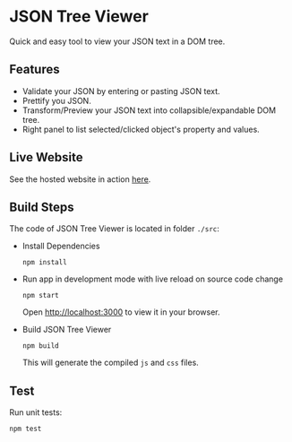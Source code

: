 # JSON Tree Viewer

Quick and easy tool to view your JSON text in a DOM tree. 

## Features

- Validate your JSON by entering or pasting JSON text. 
- Prettify you JSON.
- Transform/Preview your JSON text into collapsible/expandable DOM tree.
- Right panel to list selected/clicked object's property and values.

## Live Website

See the hosted website in action [here](https://anupamrai1989.github.io/jsontreeviewer).

## Build Steps

The code of JSON Tree Viewer is located in folder `./src`:

- Install Dependencies
  ```
  npm install
  ```

- Run app in development mode with live reload on source code change
  ```
  npm start
  ```
  Open [http://localhost:3000](http://localhost:3000) to view it in your browser.

- Build JSON Tree Viewer
  ```
  npm build
  ```
  This will generate the compiled `js` and `css` files.  

## Test

Run unit tests:
```
npm test
```
